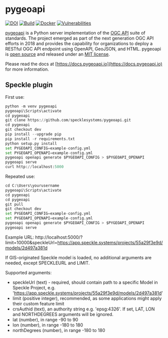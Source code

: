 # pygeoapi

[![DOI](https://zenodo.org/badge/121585259.svg)](https://zenodo.org/badge/latestdoi/121585259)
[![Build](https://github.com/geopython/pygeoapi/actions/workflows/main.yml/badge.svg)](https://github.com/geopython/pygeoapi/actions/workflows/main.yml)
[![Docker](https://github.com/geopython/pygeoapi/actions/workflows/containers.yml/badge.svg)](https://github.com/geopython/pygeoapi/actions/workflows/containers.yml)
[![Vulnerabilities](https://github.com/geopython/pygeoapi/actions/workflows/vulnerabilities.yml/badge.svg)](https://github.com/geopython/pygeoapi/actions/workflows/vulnerabilities.yml)

[pygeoapi](https://pygeoapi.io) is a Python server implementation of the [OGC API](https://ogcapi.ogc.org) suite of standards. The project emerged as part of the next generation OGC API efforts in 2018 and provides the capability for organizations to deploy a RESTful OGC API endpoint using OpenAPI, GeoJSON, and HTML. pygeoapi is [open source](https://opensource.org/) and released under an [MIT license](https://github.com/geopython/pygeoapi/blob/master/LICENSE.md).

Please read the docs at [https://docs.pygeoapi.io](https://docs.pygeoapi.io) for more information.

## Speckle plugin

First use:
```python
python -m venv pygeoapi
pygeoapi\Scripts\activate
cd pygeoapi
git clone https://github.com/specklesystems/pygeoapi.git
cd pygeoapi
git checkout dev
pip install --upgrade pip
pip install -r requirements.txt
python setup.py install
set PYGEOAPI_CONFIG=example-config.yml
set PYGEOAPI_OPENAPI=example-config.yml
pygeoapi openapi generate $PYGEOAPI_CONFIG > $PYGEOAPI_OPENAPI
pygeoapi serve
curl http://localhost:5000
```

Repeated use:
```python
cd C:\Users\yourusername
pygeoapi\Scripts\activate
cd pygeoapi
cd pygeoapi
git pull
git checkout dev
set PYGEOAPI_CONFIG=example-config.yml
set PYGEOAPI_OPENAPI=example-config.yml
pygeoapi openapi generate $PYGEOAPI_CONFIG > $PYGEOAPI_OPENAPI
pygeoapi serve
```
Example URL:
http://localhost:5000/?limit=10000&speckleUrl=https://app.speckle.systems/projects/55a29f3e9d/models/2d497a381d

If GIS-originated Speckle model is loaded, no additional arguments are needed, except SPECKLEURL and LIMIT. 

Supported arguments:
 - speckleUrl (text) - required, should contain path to a specific Model in Speckle Project, e.g. 'https://app.speckle.systems/projects/55a29f3e9d/models/2d497a381d'
 - limit (positive integer), recommended, as some applications might apply their custom feature limit
 - crsAuthid (text), an authority string e.g. 'epsg:4326'. If set, LAT, LON and NORTHDEGREES arguments will be ignored.
 - lat (number), in range -90 to 90
 - lon (number), in range -180 to 180
 - northDegrees (number), in range -180 to 180

